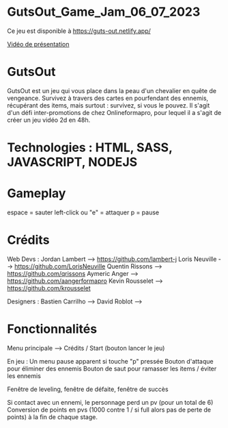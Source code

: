 # GutsOut_Game_Jam_06_07_2023

Ce jeu est disponible à https://guts-out.netlify.app/

[Vidéo de présentation](./GutsOutPromo.mp4)

# GutsOut
GutsOut est un jeu qui vous place dans la peau d'un chevalier en quête de vengeance. Survivez à travers des cartes en pourfendant des ennemis, récupérant des items, mais surtout : survivez, si vous le pouvez.
Il s'agit d'un défi inter-promotions de chez Onlineformapro, pour lequel il a s'agit de créer un jeu vidéo 2d en 48h.

# Technologies : HTML, SASS, JAVASCRIPT, NODEJS

# Gameplay
espace = sauter
left-click ou "e" = attaquer
p = pause

# Crédits
Web Devs :
Jordan Lambert --> https://github.com/lambert-j
Loris Neuville --> https://github.com/LorisNeuville
Quentin Rissons --> https://github.com/qrissons
Aymeric Anger --> https://github.com/aangerformapro
Kevin Rousselet --> https://github.com/krousselet

Designers :
Bastien Carrilho --> 
David Roblot -->


# Fonctionnalités

Menu principale --> Crédits / Start (bouton lancer le jeu)

En jeu : Un menu pause apparent si touche "p" pressée
	 Bouton d'attaque pour éliminer des ennemis
	 Bouton de saut pour ramasser les items / éviter les ennemis

Fenêtre de leveling, fenêtre de défaite, fenêtre de succès

Si contact avec un ennemi, le personnage perd un pv (pour un total de 6)
Conversion de points en pvs (1000 contre 1 / si full alors pas de perte de points) à la fin de chaque stage.